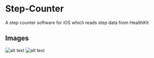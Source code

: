 # Step-Counter
A step counter software for iOS which reads step data from HealthKit

Images
------------
![alt text](http://fs2.directupload.net/images/150210/nemshivb.jpg)
![alt text](http://fs2.directupload.net/images/150210/cegtxxuw.jpg)

